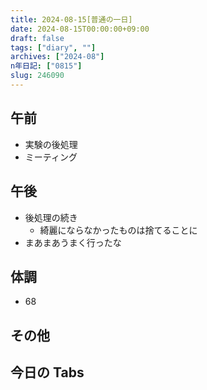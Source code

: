 ```yaml
---
title: 2024-08-15[普通の一日]
date: 2024-08-15T00:00:00+09:00
draft: false
tags: ["diary", ""]
archives: ["2024-08"]
n年日記: ["0815"]
slug: 246090
---
```


## 午前

- 実験の後処理
- ミーティング

## 午後

- 後処理の続き
  - 綺麗にならなかったものは捨てることに
- まあまあうまく行ったな

## 体調

- 68

## その他

## 今日の Tabs
